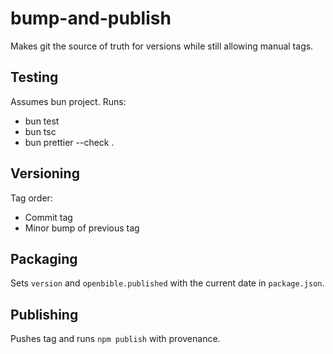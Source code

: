 # bump-and-publish

Makes git the source of truth for versions while still allowing manual tags.

## Testing
Assumes bun project. Runs:
- bun test
- bun tsc
- bun prettier --check .

## Versioning
Tag order:
- Commit tag
- Minor bump of previous tag

## Packaging
Sets `version` and `openbible.published` with the current date in `package.json`.

## Publishing
Pushes tag and runs `npm publish` with provenance.
